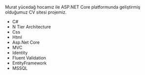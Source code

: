Murat yücedağ hocamız ile ASP.NET Core platformunda geliştirmiş olduğumuz CV sitesi projemiz.

  - C#
  - N Tier Architecture
  - Css
  - Html
  - Asp.Net Core
  - MVC
  - Identity
  - Fluent Validation
  - EntityFramework
  - MSSQL
